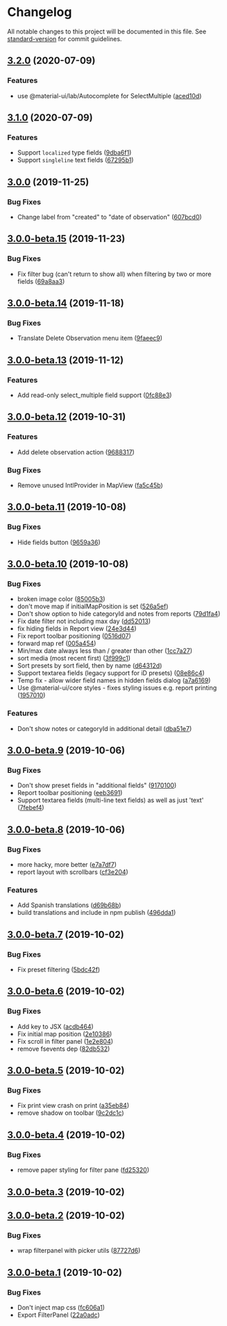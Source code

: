 # Changelog

All notable changes to this project will be documented in this file. See [standard-version](https://github.com/conventional-changelog/standard-version) for commit guidelines.

## [3.2.0](https://github.com/digidem/react-mapfilter/compare/v3.1.0...v3.2.0) (2020-07-09)


### Features

* use @material-ui/lab/Autocomplete for SelectMultiple ([aced10d](https://github.com/digidem/react-mapfilter/commit/aced10da2724aaa5ea0d04122ccd7d8343fc3148))

## [3.1.0](https://github.com/digidem/react-mapfilter/compare/v3.0.0...v3.1.0) (2020-07-09)

### Features

- Support `localized` type fields ([9dba6f1](https://github.com/digidem/react-mapfilter/commit/9dba6f1d6b9a219d8ccaee04e348e6e615b61aca))
- Support `singleline` text fields ([67295b1](https://github.com/digidem/react-mapfilter/commit/67295b1422a0485de5072a274c8238d2f167df02))

## [3.0.0](https://github.com/digidem/react-mapfilter/compare/v3.0.0-beta.15...v3.0.0) (2019-11-25)

### Bug Fixes

- Change label from "created" to "date of observation" ([607bcd0](https://github.com/digidem/react-mapfilter/commit/607bcd00bc1353e6d11a6989790f1c121879f91e))

## [3.0.0-beta.15](https://github.com/digidem/react-mapfilter/compare/v3.0.0-beta.14...v3.0.0-beta.15) (2019-11-23)

### Bug Fixes

- Fix filter bug (can't return to show all) when filtering by two or more fields ([69a8aa3](https://github.com/digidem/react-mapfilter/commit/69a8aa3fa8bf206c852d7e740da7eb66c40b16c1))

## [3.0.0-beta.14](https://github.com/digidem/react-mapfilter/compare/v3.0.0-beta.13...v3.0.0-beta.14) (2019-11-18)

### Bug Fixes

- Translate Delete Observation menu item ([9faeec9](https://github.com/digidem/react-mapfilter/commit/9faeec96b682b7028c68523cd46c0bccd993d461))

## [3.0.0-beta.13](https://github.com/digidem/react-mapfilter/compare/v3.0.0-beta.12...v3.0.0-beta.13) (2019-11-12)

### Features

- Add read-only select_multiple field support ([0fc88e3](https://github.com/digidem/react-mapfilter/commit/0fc88e39fbd3fef1b78e62a7c367aeea18e8726c))

## [3.0.0-beta.12](https://github.com/digidem/react-mapfilter/compare/v3.0.0-beta.11...v3.0.0-beta.12) (2019-10-31)

### Features

- Add delete observation action ([9688317](https://github.com/digidem/react-mapfilter/commit/9688317a1e415a70e73a2d453d4a41a5de0f9aff))

### Bug Fixes

- Remove unused IntlProvider in MapView ([fa5c45b](https://github.com/digidem/react-mapfilter/commit/fa5c45bc145ddb868ef8dc26dac98076bd0f1c67))

## [3.0.0-beta.11](https://github.com/digidem/react-mapfilter/compare/v3.0.0-beta.10...v3.0.0-beta.11) (2019-10-08)

### Bug Fixes

- Hide fields button ([9659a36](https://github.com/digidem/react-mapfilter/commit/9659a36))

## [3.0.0-beta.10](https://github.com/digidem/react-mapfilter/compare/v3.0.0-beta.9...v3.0.0-beta.10) (2019-10-08)

### Bug Fixes

- broken image color ([85005b3](https://github.com/digidem/react-mapfilter/commit/85005b3))
- don't move map if initialMapPosition is set ([526a5ef](https://github.com/digidem/react-mapfilter/commit/526a5ef))
- Don't show option to hide categoryId and notes from reports ([79d1fa4](https://github.com/digidem/react-mapfilter/commit/79d1fa4))
- Fix date filter not including max day ([dd52013](https://github.com/digidem/react-mapfilter/commit/dd52013))
- fix hiding fields in Report view ([24e3d44](https://github.com/digidem/react-mapfilter/commit/24e3d44))
- Fix report toolbar positioning ([0516d07](https://github.com/digidem/react-mapfilter/commit/0516d07))
- forward map ref ([005a454](https://github.com/digidem/react-mapfilter/commit/005a454))
- Min/max date always less than / greater than other ([1cc7a27](https://github.com/digidem/react-mapfilter/commit/1cc7a27))
- sort media (most recent first) ([3f999c1](https://github.com/digidem/react-mapfilter/commit/3f999c1))
- Sort presets by sort field, then by name ([d64312d](https://github.com/digidem/react-mapfilter/commit/d64312d))
- Support textarea fields (legacy support for iD presets) ([08e86c4](https://github.com/digidem/react-mapfilter/commit/08e86c4))
- Temp fix - allow wider field names in hidden fields dialog ([a7a6169](https://github.com/digidem/react-mapfilter/commit/a7a6169))
- Use @material-ui/core styles - fixes styling issues e.g. report printing ([1957010](https://github.com/digidem/react-mapfilter/commit/1957010))

### Features

- Don't show notes or categoryId in additional detail ([dba51e7](https://github.com/digidem/react-mapfilter/commit/dba51e7))

## [3.0.0-beta.9](https://github.com/digidem/react-mapfilter/compare/v3.0.0-beta.8...v3.0.0-beta.9) (2019-10-06)

### Bug Fixes

- Don't show preset fields in "additional fields" ([9170100](https://github.com/digidem/react-mapfilter/commit/9170100))
- Report toolbar positioning ([eeb3691](https://github.com/digidem/react-mapfilter/commit/eeb3691))
- Support textarea fields (multi-line text fields) as well as just 'text' ([7febef4](https://github.com/digidem/react-mapfilter/commit/7febef4))

## [3.0.0-beta.8](https://github.com/digidem/react-mapfilter/compare/v3.0.0-beta.7...v3.0.0-beta.8) (2019-10-06)

### Bug Fixes

- more hacky, more better ([e7a7df7](https://github.com/digidem/react-mapfilter/commit/e7a7df7))
- report layout with scrollbars ([cf3e204](https://github.com/digidem/react-mapfilter/commit/cf3e204))

### Features

- Add Spanish translations ([d69b68b](https://github.com/digidem/react-mapfilter/commit/d69b68b))
- build translations and include in npm publish ([496dda1](https://github.com/digidem/react-mapfilter/commit/496dda1))

## [3.0.0-beta.7](https://github.com/digidem/react-mapfilter/compare/v3.0.0-beta.6...v3.0.0-beta.7) (2019-10-02)

### Bug Fixes

- Fix preset filtering ([5bdc42f](https://github.com/digidem/react-mapfilter/commit/5bdc42f))

## [3.0.0-beta.6](https://github.com/digidem/react-mapfilter/compare/v3.0.0-beta.5...v3.0.0-beta.6) (2019-10-02)

### Bug Fixes

- Add key to JSX ([acdb464](https://github.com/digidem/react-mapfilter/commit/acdb464))
- Fix initial map position ([2e10386](https://github.com/digidem/react-mapfilter/commit/2e10386))
- Fix scroll in filter panel ([1e2e804](https://github.com/digidem/react-mapfilter/commit/1e2e804))
- remove fsevents dep ([82db532](https://github.com/digidem/react-mapfilter/commit/82db532))

## [3.0.0-beta.5](https://github.com/digidem/react-mapfilter/compare/v3.0.0-beta.4...v3.0.0-beta.5) (2019-10-02)

### Bug Fixes

- Fix print view crash on print ([a35eb84](https://github.com/digidem/react-mapfilter/commit/a35eb84))
- remove shadow on toolbar ([9c2dc1c](https://github.com/digidem/react-mapfilter/commit/9c2dc1c))

## [3.0.0-beta.4](https://github.com/digidem/react-mapfilter/compare/v3.0.0-beta.2...v3.0.0-beta.4) (2019-10-02)

### Bug Fixes

- remove paper styling for filter pane ([fd25320](https://github.com/digidem/react-mapfilter/commit/fd25320))

## [3.0.0-beta.3](https://github.com/digidem/react-mapfilter/compare/v3.0.0-beta.2...v3.0.0-beta.3) (2019-10-02)

## [3.0.0-beta.2](https://github.com/digidem/react-mapfilter/compare/v3.0.0-beta.1...v3.0.0-beta.2) (2019-10-02)

### Bug Fixes

- wrap filterpanel with picker utils ([87727d6](https://github.com/digidem/react-mapfilter/commit/87727d6))

## [3.0.0-beta.1](https://github.com/digidem/react-mapfilter/compare/v3.0.0-beta.0...v3.0.0-beta.1) (2019-10-02)

### Bug Fixes

- Don't inject map css ([fc606a1](https://github.com/digidem/react-mapfilter/commit/fc606a1))
- Export FilterPanel ([22a0adc](https://github.com/digidem/react-mapfilter/commit/22a0adc))
